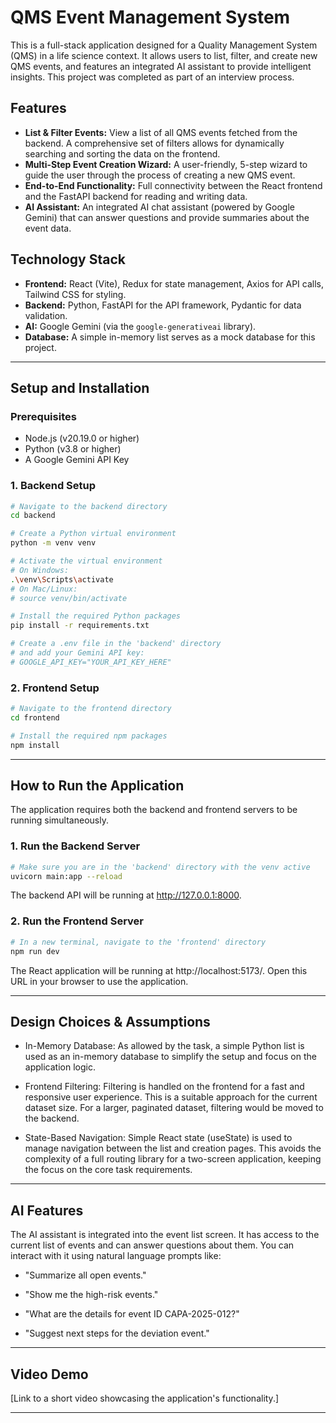# QMS Event Management System

This is a full-stack application designed for a Quality Management System (QMS) in a life science context. It allows users to list, filter, and create new QMS events, and features an integrated AI assistant to provide intelligent insights. This project was completed as part of an interview process.

## Features

* **List & Filter Events:** View a list of all QMS events fetched from the backend. A comprehensive set of filters allows for dynamically searching and sorting the data on the frontend.
* **Multi-Step Event Creation Wizard:** A user-friendly, 5-step wizard to guide the user through the process of creating a new QMS event.
* **End-to-End Functionality:** Full connectivity between the React frontend and the FastAPI backend for reading and writing data.
* **AI Assistant:** An integrated AI chat assistant (powered by Google Gemini) that can answer questions and provide summaries about the event data.

## Technology Stack

* **Frontend:** React (Vite), Redux for state management, Axios for API calls, Tailwind CSS for styling.
* **Backend:** Python, FastAPI for the API framework, Pydantic for data validation.
* **AI:** Google Gemini (via the `google-generativeai` library).
* **Database:** A simple in-memory list serves as a mock database for this project.

---

## Setup and Installation

### Prerequisites

* Node.js (v20.19.0 or higher)
* Python (v3.8 or higher)
* A Google Gemini API Key

### 1. Backend Setup

```bash
# Navigate to the backend directory
cd backend

# Create a Python virtual environment
python -m venv venv

# Activate the virtual environment
# On Windows:
.\venv\Scripts\activate
# On Mac/Linux:
# source venv/bin/activate

# Install the required Python packages
pip install -r requirements.txt

# Create a .env file in the 'backend' directory
# and add your Gemini API key:
# GOOGLE_API_KEY="YOUR_API_KEY_HERE"
```

### 2. Frontend Setup

```bash
# Navigate to the frontend directory
cd frontend

# Install the required npm packages
npm install
```

---

## How to Run the Application

The application requires both the backend and frontend servers to be running simultaneously.

### 1. Run the Backend Server

```bash
# Make sure you are in the 'backend' directory with the venv active
uvicorn main:app --reload
```

The backend API will be running at http://127.0.0.1:8000.

### 2. Run the Frontend Server

```bash
# In a new terminal, navigate to the 'frontend' directory
npm run dev
```

The React application will be running at http://localhost:5173/. Open this URL in your browser to use the application.

---

## Design Choices & Assumptions

- In-Memory Database: As allowed by the task, a simple Python list is used as an in-memory database to simplify the setup and focus on the application logic.

- Frontend Filtering: Filtering is handled on the frontend for a fast and responsive user experience. This is a suitable approach for the current dataset size. For a larger, paginated dataset, filtering would be moved to the backend.

- State-Based Navigation: Simple React state (useState) is used to manage navigation between the list and creation pages. This avoids the complexity of a full routing library for a two-screen application, keeping the focus on the core task requirements.

---

## AI Features

The AI assistant is integrated into the event list screen. It has access to the current list of events and can answer questions about them. You can interact with it using natural language prompts like:

- "Summarize all open events."

- "Show me the high-risk events."

- "What are the details for event ID CAPA-2025-012?"

- "Suggest next steps for the deviation event."

---

## Video Demo

[Link to a short video showcasing the application's functionality.]

---